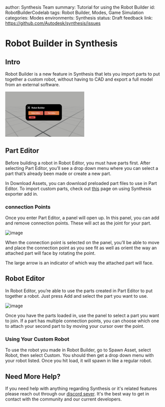 author: Synthesis Team
summary: Tutorial for using the Robot Builder
id: RobotBuilderCodelab
tags: Robot Builder, Modes, Game Simulation
categories: Modes
environments: Synthesis
status: Draft
feedback link: https://github.com/Autodesk/synthesis/issues

# Robot Builder in Synthesis

## Intro

Robot Builder is a new feature in Synthesis that lets you import parts to put together a custom robot, without having to CAD and export a full model from an external software.

<img src="img/synthesis/robot-builder.png" alt="image" width="50%" height="50%"/>

## Part Editor

Before building a robot in Robot Editor, you must have parts first. After selecting Part Editor, you’ll see a drop down menu where you can select a part that’s already been made or create a new part.  

In Download Assets, you can download preloaded part files to use in Part Editor. To import custom parts, check out [this](https://synthesis.autodesk.com/codelab/FusionExporterCodelab/index.html#0) page on using Synthesis exporter add in.

### connection Points

Once you enter Part Editor, a panel will open up. In this panel, you can add and remove connection points. These will act as the joint for your part.

<img src="img/synthesis/part-editor.png" alt="image" width="50%" height="50%"/>

When the connection point is selected on the panel, you’ll be able to move and place the connection point as you see fit as well as orient the way an attached part will face by rotating the point. 

The large arrow is an indicator of which way the attached part will face.

## Robot Editor

In Robot Editor, you’re able to use the parts created in Part Editor to put together a robot. Just press Add and select the part you want to use.

<img src="img/synthesis/robot-editor.png" alt="image" width="50%" height="50%"/>

Once you have the parts loaded in, use the panel to select a part you want to join. If a part has multiple connection points, you can choose which one to attach your second part to by moving your cursor over the point.

### Using Your Custom Robot

To use the robot you made in Robot Builder, go to Spawn Asset, select Robot, then select Custom. You should then get a drop down menu with your robot listed. Once you hit load, it will spawn in like a regular robot.

## Need More Help?

If you need help with anything regarding Synthesis or it's related features please reach out through our
[discord sever](https://www.discord.gg/hHcF9AVgZA). It's the best way to get in contact with the community and our current developers.

